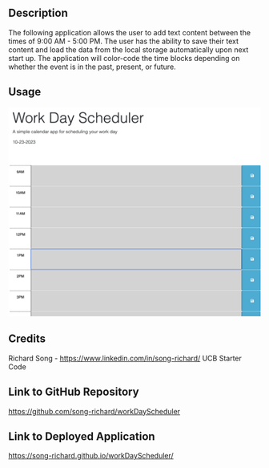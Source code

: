 ## Description

The following application allows the user to add text content between the times of 9:00 AM - 5:00 PM. The user has the ability to save their text content and load the data from the local storage automatically upon next start up. The application will color-code the time blocks depending on whether the event is in the past, present, or future. 

## Usage
![Work Day Scheduler](./assets/workdayschedulerscreenshot.png)

## Credits

Richard Song - https://www.linkedin.com/in/song-richard/
UCB Starter Code

## Link to GitHub Repository

https://github.com/song-richard/workDayScheduler

## Link to Deployed Application

https://song-richard.github.io/workDayScheduler/